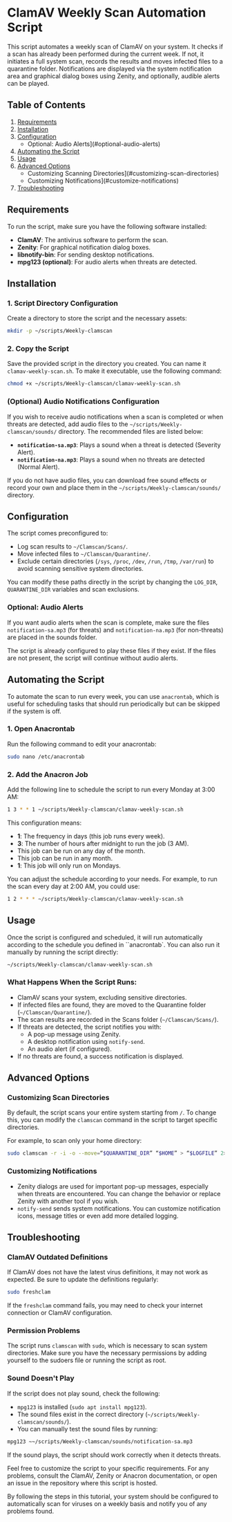 # ClamAV Weekly Scan Automation Script

This script automates a weekly scan of ClamAV on your system. It checks if a scan has already been performed during the current week. If not, it initiates a full system scan, records the results and moves infected files to a quarantine folder. Notifications are displayed via the system notification area and graphical dialog boxes using Zenity, and optionally, audible alerts can be played.

## Table of Contents

1. [Requirements](#requirements)
2. [Installation](#installation)
3. [Configuration](#configuration)
   - Optional: Audio Alerts](#optional-audio-alerts)
4. [Automating the Script](#automating-the-script)
5. [Usage](#usage)
6. [Advanced Options](#advanced-options)
   - Customizing Scanning Directories](#customizing-scan-directories)
   - Customizing Notifications](#customize-notifications)
7. [Troubleshooting](#troubleshooting-problems)

## Requirements

To run the script, make sure you have the following software installed:

- **ClamAV**: The antivirus software to perform the scan.
- **Zenity**: For graphical notification dialog boxes.
- **libnotify-bin**: For sending desktop notifications.
- **mpg123 (optional)**: For audio alerts when threats are detected.

## Installation

### 1. Script Directory Configuration

Create a directory to store the script and the necessary assets:

```bash
mkdir -p ~/scripts/Weekly-clamscan
```

### 2. Copy the Script

Save the provided script in the directory you created. You can name it `clamav-weekly-scan.sh`. To make it executable, use the following command:

```bash
chmod +x ~/scripts/Weekly-clamscan/clamav-weekly-scan.sh
```

### (Optional) Audio Notifications Configuration

If you wish to receive audio notifications when a scan is completed or when threats are detected, add audio files to the `~/scripts/Weekly-clamscan/sounds/` directory. The recommended files are listed below:

- **`notification-sa.mp3`**: Plays a sound when a threat is detected (Severity Alert).
- **`notification-na.mp3`**: Plays a sound when no threats are detected (Normal Alert).

If you do not have audio files, you can download free sound effects or record your own and place them in the `~/scripts/Weekly-clamscan/sounds/` directory.

## Configuration

The script comes preconfigured to:

- Log scan results to `~/Clamscan/Scans/`.
- Move infected files to `~/Clamscan/Quarantine/`.
- Exclude certain directories (`/sys`, `/proc`, `/dev`, `/run`, `/tmp`, `/var/run`) to avoid scanning sensitive system directories.

You can modify these paths directly in the script by changing the `LOG_DIR`, `QUARANTINE_DIR` variables and scan exclusions.

### Optional: Audio Alerts

If you want audio alerts when the scan is complete, make sure the files `notification-sa.mp3` (for threats) and `notification-na.mp3` (for non-threats) are placed in the sounds folder.

The script is already configured to play these files if they exist. If the files are not present, the script will continue without audio alerts.

## Automating the Script

To automate the scan to run every week, you can use `anacrontab`, which is useful for scheduling tasks that should run periodically but can be skipped if the system is off.

### 1. Open Anacrontab

Run the following command to edit your anacrontab:

```bash
sudo nano /etc/anacrontab
```

### 2. Add the Anacron Job

Add the following line to schedule the script to run every Monday at 3:00 AM:

```bash
1 3 * * 1 ~/scripts/Weekly-clamscan/clamav-weekly-scan.sh
```

This configuration means:

- **1**: The frequency in days (this job runs every week).
- **3**: The number of hours after midnight to run the job (3 AM).
- This job can be run on any day of the month.
- This job can be run in any month.
- **1**: This job will only run on Mondays.

You can adjust the schedule according to your needs. For example, to run the scan every day at 2:00 AM, you could use:

```bash
1 2 * * * ~/scripts/Weekly-clamscan/clamav-weekly-scan.sh
```

## Usage

Once the script is configured and scheduled, it will run automatically according to the schedule you defined in ``anacrontab`. You can also run it manually by running the script directly:

```bash
~/scripts/Weekly-clamscan/clamav-weekly-scan.sh
```

### What Happens When the Script Runs:

- ClamAV scans your system, excluding sensitive directories.
- If infected files are found, they are moved to the Quarantine folder (`~/Clamscan/Quarantine/`).
- The scan results are recorded in the Scans folder (`~/Clamscan/Scans/`).
- If threats are detected, the script notifies you with:
  - A pop-up message using Zenity.
  - A desktop notification using `notify-send`.
  - An audio alert (if configured).
- If no threats are found, a success notification is displayed.

## Advanced Options

### Customizing Scan Directories

By default, the script scans your entire system starting from `/`. To change this, you can modify the `clamscan` command in the script to target specific directories.

For example, to scan only your home directory:

```bash
sudo clamscan -r -i -o --move=“$QUARANTINE_DIR” “$HOME” > “$LOGFILE” 2>&1
```

### Customizing Notifications

- Zenity dialogs are used for important pop-up messages, especially when threats are encountered. You can change the behavior or replace Zenity with another tool if you wish.
- `notify-send` sends system notifications. You can customize notification icons, message titles or even add more detailed logging.

## Troubleshooting

### ClamAV Outdated Definitions

If ClamAV does not have the latest virus definitions, it may not work as expected. Be sure to update the definitions regularly:

```bash
sudo freshclam
```

If the ``freshclam`` command fails, you may need to check your internet connection or ClamAV configuration.

### Permission Problems

The script runs `clamscan` with `sudo`, which is necessary to scan system directories. Make sure you have the necessary permissions by adding yourself to the sudoers file or running the script as root.

### Sound Doesn't Play

If the script does not play sound, check the following:

- `mpg123` is installed (`sudo apt install mpg123`).
- The sound files exist in the correct directory (`~/scripts/Weekly-clamscan/sounds/`).
- You can manually test the sound files by running:

```bash
mpg123 ~~/scripts/Weekly-clamscan/sounds/notification-sa.mp3
```

If the sound plays, the script should work correctly when it detects threats.

Feel free to customize the script to your specific requirements. For any problems, consult the ClamAV, Zenity or Anacron documentation, or open an issue in the repository where this script is hosted.

By following the steps in this tutorial, your system should be configured to automatically scan for viruses on a weekly basis and notify you of any problems found.



